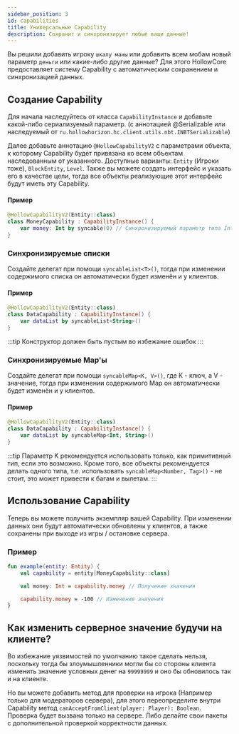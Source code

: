 ```yaml
---
sidebar_position: 3
id: capabilities
title: Универсальные Capability
description: Сохранит и синхронизирует любые ваши данные!
---
```


Вы решили добавить игроку `шкалу маны` или добавить всем мобам новый параметр `деньги` или какие-либо другие данные?
Для этого HollowCore предоставляет систему Capability с автоматическим сохранением и синхронизацией данных. 

## Создание Capability

Для начала наследуйтесь от класса `CapabilityInstance` и добавьте какой-либо сериализуемый параметр. (с аннотацией @Serializable или наследуемый от `ru.hollowhorizon.hc.client.utils.nbt.INBTSerializable`)

Далее добавьте аннотацию `@HollowCapabilityV2` с параметрами объекта, к которому Capability будет привязана ко всем объектам наследованным от указанного.
Доступные варианты: `Entity` (Игроки тоже), `BlockEntity`, `Level`.
Также вы можете создать интерфейс и указать его в качестве цели, тогда все объекты реализующие этот интерфейс будут иметь эту Capability. 

#### Пример
```kt
@HollowCapabilityV2(Entity::class)
class MoneyCapability : CapabilityInstance() {
    var money: Int by syncable(0) // Синхронизируемый параметр типа Int, все примитивные типы тоже сериализуемы
}
```

### Синхронизируемые списки

Создайте делегат при помощи `syncableList<T>()`, тогда при изменении содержимого списка он автоматически будет изменён и у клиентов.

#### Пример
```kt
@HollowCapabilityV2(Entity::class)
class DataCapability : CapabilityInstance() {
    var dataList by syncableList<String>()
}
```
:::tip
Конструктор должен быть пустым во избежание ошибок
:::

### Синхронизируемые Map'ы

Создайте делегат при помощи `syncableMap<K, V>()`, где K - ключ, а V - значение, тогда при изменении содержимого Map он автоматически будет изменён и у клиентов.

#### Пример
```kt
@HollowCapabilityV2(Entity::class)
class DataCapability : CapabilityInstance() {
    var dataList by syncableMap<Int, String>()
}
```

:::tip
Параметр K рекомендуется использовать только, как примитивный тип, если это возможно. Кроме того, все объекты рекомендуется делать одного типа, т.е. использовать `syncableMap<Number, Tag>()` - не стоит, это может привести к багам и вылетам.
:::

## Использование Capability

Теперь вы можете получить экземпляр вашей Capability. При изменении данных они будут автоматически обновлены у клиентов, а также сохранены при выходе из игры / остановке сервера.

### Пример
```kt
fun example(entity: Entity) {
    val capability = entity[MoneyCapability::class]

    val money: Int = capability.money // Получение значения

    capability.money = -100 // Изменение значения
}
```

## Как изменить серверное значение будучи на клиенте?

Во избежание уязвимостей по умолчанию такое сделать нельзя, поскольку тогда бы злоумышленники могли бы со стороны клиента изменить значение условных денег на `99999999` и оно бы обновилось так и на клиенте.

Но вы можете добавить метод для проверки на игрока (Например только для модераторов сервера), для этого переопределите внутри Capability метод `canAcceptFromClient(player: Player): Boolean`. Проверка будет вызвана только на сервере.
Либо делайте свои пакеты с дополнительной проверкой корректности данных.